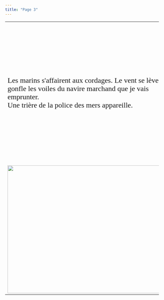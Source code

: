 ```yaml
---
title: "Page 3"
---
```

<html>

<head>
<meta http-equiv="Content-Type" content="text/html; charset=windows-1252">
<meta name="GENERATOR" content="Microsoft FrontPage 4.0">
<meta name="ProgId" content="FrontPage.Editor.Document">
<title>Page 3</title>
</head>

<body>

<div align="center">
  <center>
  <table border="0" width="95%">
    <tr>
      <td width="50%" rowspan="2"><font face="Goudy Old Style" size="5"><span style="mso-bidi-font-size: 12.0pt">Les marins s'affairent aux cordages. Le
        vent se lève et gonfle les voiles du navire marchand que je vais
        emprunter.<br>
        Une </span><span style="mso-bidi-font-size: 18.0pt">trière </span><span style="mso-bidi-font-size: 12.0pt">de la police des mers appareille.
        </span></font><span style="font-size:11.0pt;mso-bidi-font-size:
12.0pt;font-family:&quot;Century Gothic&quot;"><br>
        </span><span style="font-size:11.0pt;mso-bidi-font-size:12.0pt;font-family:&quot;Century Gothic&quot;"><o:p>
        </o:p>
        </span></td>
      <td width="50%">
        <p align="center"><img border="bateau.jpg" width="247" height="196"></td>
    </tr>
    <tr>
      <td width="50%">
        <p align="center"><img border="0" src="Triere1.jpg" width="310" height="195"></td>
    </tr>
    <tr>
      <td width="50%" rowspan="2">
        <img border="0" src="dessinacropole.jpg" width="540" height="418"></td>
      <td width="50%"><font face="Goudy Old Style" size="5"><span style="mso-bidi-font-size: 12.0pt">Au loin scintille l'</span><span style="mso-bidi-font-size: 18.0pt">Acropole</span><span style="font-size:
11.0pt;mso-bidi-font-size:12.0pt;font-family:&quot;Century Gothic&quot;">, la
        colline sacrée dominée par le </span><span style="font-size:11.0pt;mso-bidi-font-size:
18.0pt;font-family:&quot;Century Gothic&quot;">Parthénon</span><span style="font-size:
11.0pt;mso-bidi-font-size:13.5pt;font-family:&quot;Century Gothic&quot;"> </span><span style="font-size:11.0pt;mso-bidi-font-size:12.0pt;font-family:&quot;Century Gothic&quot;">d'Athènes,
        le temple consacré &nbsp;à la déesse </span><span style="font-size:11.0pt;
mso-bidi-font-size:18.0pt;font-family:&quot;Century Gothic&quot;"><a href="les_dieux_grecs_sont_immortels.htm">Athéna</a></span><span style="font-size:11.0pt;mso-bidi-font-size:12.0pt;font-family:&quot;Century Gothic&quot;">,
        protectrice de la cité.<br>
        Le vaisseau glisse vers le large, je pleure tout ce que je quitte, et
        aussi mon ancien maître, Stypandre, enseveli dans le cimetière du Céramique.
        Je tire de ma besace une tablette d'argile, que m'a offerte&nbsp; </span><span style="font-size:11.0pt;mso-bidi-font-size:18.0pt;font-family:&quot;Century Gothic&quot;"><a href="herodote.htm">Hérodote</a></span><span style="font-size:11.0pt;mso-bidi-font-size:12.0pt;font-family:&quot;Century Gothic&quot;">
        notre célèbre voyageur, avant mon départ. Dans cette cire, je vais
        graver les évènements &nbsp;de ces derniers jours, et je les dédierai
        à </span><span style="mso-bidi-font-size: 18.0pt">Hermès</span><span style="mso-bidi-font-size: 12.0pt">
        qui protège les voyageurs.</span></font></td>
    </tr>
    <tr>
      <td width="50%">
		<p align="center">
        <map name="FPMap0">
        <area href="education.htm" shape="rect" coords="11, 8, 96, 102"></map><img border="0" src="chouette.jpg" width="106" height="109" usemap="#FPMap0"></td>
    </tr>
  </table>
  </center>
</div>

</body>

</html>